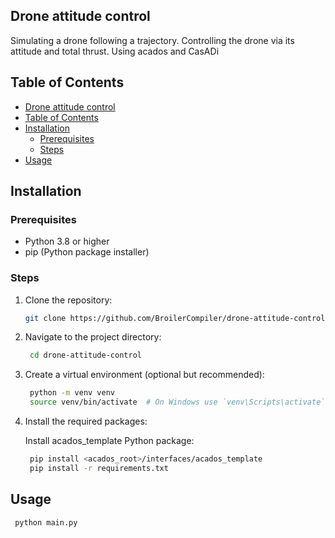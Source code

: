 ## Drone attitude control

Simulating a drone following a trajectory.
Controlling the drone via its attitude and total thrust. Using acados and CasADi 

## Table of Contents

- [Drone attitude control](#drone-attitude-control)
- [Table of Contents](#table-of-contents)
- [Installation](#installation)
  - [Prerequisites](#prerequisites)
  - [Steps](#steps)
- [Usage](#usage)

## Installation

### Prerequisites

- Python 3.8 or higher
- pip (Python package installer)

### Steps

1. Clone the repository:

   ```sh
   git clone https://github.com/BroilerCompiler/drone-attitude-control.git

2. Navigate to the project directory:

   ```sh
    cd drone-attitude-control

3. Create a virtual environment (optional but recommended):

   ```sh
    python -m venv venv
    source venv/bin/activate  # On Windows use `venv\Scripts\activate`

4. Install the required packages:

   Install acados_template Python package:
   ```sh
    pip install <acados_root>/interfaces/acados_template
    pip install -r requirements.txt

## Usage

   ```sh
    python main.py
